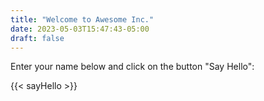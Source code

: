 ```yaml
---
title: "Welcome to Awesome Inc."
date: 2023-05-03T15:47:43-05:00
draft: false
---
```


Enter your name below and click on the button "Say Hello":

{{< sayHello >}}
